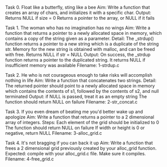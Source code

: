 Task 0. 	 Float like a butterfly, sting like a bee
Aim:		 Write a function that creates an array of chars, and initializes it with a specific char.
Output:		 Returns NULL if size = 0
		 Returns a pointer to the array, or NULL if it fails








Task 1.         The woman who has no imagination has no wings
Aim:	        Write a function that returns a pointer to a newly allocated space in memory, which contains a copy 		     of the string given as a parameter.
Detail: 	The _strdup() function returns a pointer to a new string which is a duplicate of the string str.		     Memory for the new string is obtained with malloc, and can be freed with free.
		Returns NULL if str = NULL
Output:	        On success, the _strdup function returns a pointer to the duplicated string. It returns NULL if		     	     insufficient memory was available
Filename:	1-strdup.c












Task 2.	        He who is not courageous enough to take risks will accomplish nothing in life
Aim:	        Write a function that concatenates two strings.
Detail:	        The returned pointer should point to a newly allocated space in memory which contains the contents of                s1, followed by the contents of s2, and null terminated
Output:	        if NULL is passed, treat it as an empty string
		The function should return NULL on failure
Filename:       2-str_concat.c











Task 3.	        If you even dream of beating me you'd better wake up and apologize
Aim:	        Write a function that returns a pointer to a 2 dimensional array of integers.
Steps:	        Each element of the grid should be initialized to 0
		The function should return NULL on failure
		If width or height is 0 or negative, return NULL
Filename:       3-alloc_grid.c












Task 4.		 It's not bragging if you can back it up
Aim:   		 Write a function that frees a 2 dimensional grid previously created by your alloc_grid function.
Expected:	 compile with your alloc_grid.c file. Make sure it compiles.
Filename:	 4-free_grid.c
